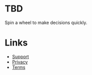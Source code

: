 # TBD

Spin a wheel to make decisions quickly.

# Links
* [Support](https://github.com/thememoryapp/tbd/blob/main/support.md)
* [Privacy](https://github.com/thememoryapp/tbd/blob/main/privacy.md)
* [Terms](https://github.com/thememoryapp/tbd/blob/main/terms.md)
